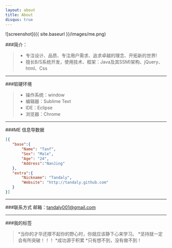 ```yaml
---
layout: about
title: About
disqus: true
---
```


![screenshot]({{ site.baseurl }}/images/me.png)

###简介：

>* 专注设计、品质、专注用户需求、追求卓越的理念、开拓新的世界!
>* 擅长B/S系统开发，使用技术、框架：Java及其SSM)架构、jQuery、html、Css

---

###软硬环境

>* 操作系统：window
>* 编辑器：Sublime Text
>* IDE：Eclipse
>* 浏览器：Chrome

---
 
###ME 信息导数据
 
 ```json
[{
    "base":{
        "Name": "Tanf", 
        "Sex": "Male",
        "Age": "24",
        "Address":"NanJing"
    },
    "extra":{
        "Nickname": "Tandaly",
        "Website": "http://tandaly.github.com"
    }
}]
```

---

###联系方式
邮箱：[tandaly001@gmail.com](mailto:tandaly001@gmail.com)

---

###我的标签

>*当你的才华还撑不起你的野心时，你就应该静下心来学习。
>*坚持就一定会有所突破！！！
>*成功源于积累
>*只有想不到，没有做不到！



    

